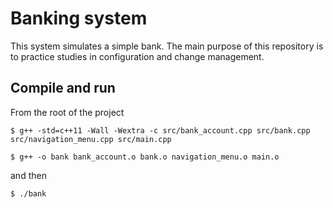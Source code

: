 # Banking system
This system simulates a simple bank. The main purpose of this repository is to practice studies in configuration and change management.

## Compile and run
From the root of the project

`$ g++ -std=c++11 -Wall -Wextra -c src/bank_account.cpp src/bank.cpp src/navigation_menu.cpp src/main.cpp`

`$ g++ -o bank bank_account.o bank.o navigation_menu.o main.o`

and then

`$ ./bank`